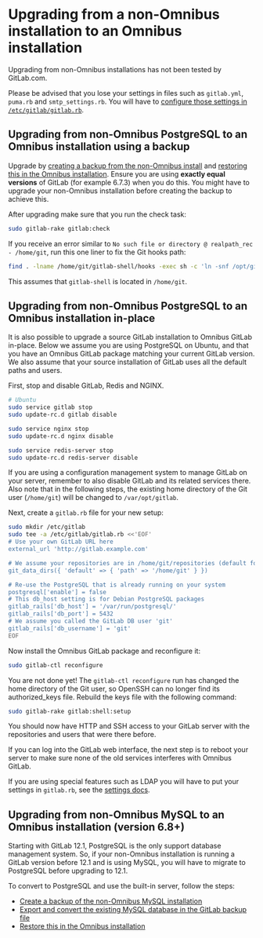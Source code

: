 # Upgrading from a non-Omnibus installation to an Omnibus installation

Upgrading from non-Omnibus installations has not been tested by GitLab.com.

Please be advised that you lose your settings in files such as `gitlab.yml`,
`puma.rb` and `smtp_settings.rb`. You will have to
[configure those settings in `/etc/gitlab/gitlab.rb`](../README.md#configuring).

## Upgrading from non-Omnibus PostgreSQL to an Omnibus installation using a backup

Upgrade by [creating a backup from the non-Omnibus install](https://docs.gitlab.com/ee/raketasks/backup_restore.html#creating-a-backup-of-the-gitlab-system)
and [restoring this in the Omnibus installation](https://docs.gitlab.com/ee/raketasks/backup_restore.html#restore-for-omnibus-installations).
Ensure you are using **exactly equal versions** of GitLab (for example 6.7.3)
when you do this. You might have to upgrade your non-Omnibus installation before
creating the backup to achieve this.

After upgrading make sure that you run the check task:

```sh
sudo gitlab-rake gitlab:check
```

If you receive an error similar to `No such file or directory @ realpath_rec - /home/git`,
run this one liner to fix the Git hooks path:

```sh
find . -lname /home/git/gitlab-shell/hooks -exec sh -c 'ln -snf /opt/gitlab/embedded/service/gitlab-shell/hooks $0' {} \;
```

This assumes that `gitlab-shell` is located in `/home/git`.

## Upgrading from non-Omnibus PostgreSQL to an Omnibus installation in-place

It is also possible to upgrade a source GitLab installation to Omnibus GitLab
in-place. Below we assume you are using PostgreSQL on Ubuntu, and that you
have an Omnibus GitLab package matching your current GitLab version. We also
assume that your source installation of GitLab uses all the default paths and
users.

First, stop and disable GitLab, Redis and NGINX.

```sh
# Ubuntu
sudo service gitlab stop
sudo update-rc.d gitlab disable

sudo service nginx stop
sudo update-rc.d nginx disable

sudo service redis-server stop
sudo update-rc.d redis-server disable
```

If you are using a configuration management system to manage GitLab on your
server, remember to also disable GitLab and its related services there. Also
note that in the following steps, the existing home directory of the Git user
(`/home/git`) will be changed to `/var/opt/gitlab`.

Next, create a `gitlab.rb` file for your new setup:

```sh
sudo mkdir /etc/gitlab
sudo tee -a /etc/gitlab/gitlab.rb <<'EOF'
# Use your own GitLab URL here
external_url 'http://gitlab.example.com'

# We assume your repositories are in /home/git/repositories (default for source installs)
git_data_dirs({ 'default' => { 'path' => '/home/git' } })

# Re-use the PostgreSQL that is already running on your system
postgresql['enable'] = false
# This db_host setting is for Debian PostgreSQL packages
gitlab_rails['db_host'] = '/var/run/postgresql/'
gitlab_rails['db_port'] = 5432
# We assume you called the GitLab DB user 'git'
gitlab_rails['db_username'] = 'git'
EOF
```

Now install the Omnibus GitLab package and reconfigure it:

```sh
sudo gitlab-ctl reconfigure
```

You are not done yet! The `gitlab-ctl reconfigure` run has changed the home
directory of the Git user, so OpenSSH can no longer find its authorized_keys
file. Rebuild the keys file with the following command:

```sh
sudo gitlab-rake gitlab:shell:setup
```

You should now have HTTP and SSH access to your GitLab server with the
repositories and users that were there before.

If you can log into the GitLab web interface, the next step is to reboot your
server to make sure none of the old services interferes with Omnibus GitLab.

If you are using special features such as LDAP you will have to put your
settings in `gitlab.rb`, see the [settings docs](../settings/README.md).

## Upgrading from non-Omnibus MySQL to an Omnibus installation (version 6.8+)

Starting with GitLab 12.1, PostgreSQL is the only support database management
system. So, if your non-Omnibus installation is running a GitLab version before
12.1 and is using MySQL, you will have to migrate to PostgreSQL before upgrading
to 12.1.

To convert to PostgreSQL and use the built-in server, follow the steps:

- [Create a backup of the non-Omnibus MySQL installation](https://docs.gitlab.com/ee/raketasks/backup_restore.html#creating-a-backup-of-the-gitlab-system)
- [Export and convert the existing MySQL database in the GitLab backup file](https://docs.gitlab.com/ee/update/mysql_to_postgresql.html)
- [Restore this in the Omnibus installation](https://docs.gitlab.com/ee/raketasks/backup_restore.html#restore-for-omnibus-installations)
